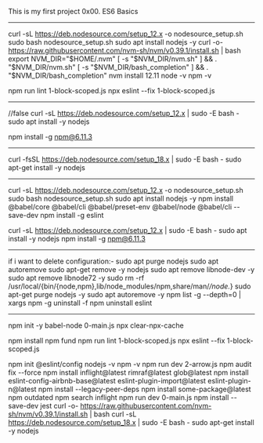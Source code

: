 This is my first project 0x00. ES6 Basics
_____________________
curl -sL https://deb.nodesource.com/setup_12.x -o nodesource_setup.sh
sudo bash nodesource_setup.sh
sudo apt install nodejs -y
curl -o- https://raw.githubusercontent.com/nvm-sh/nvm/v0.39.1/install.sh | bash
export NVM_DIR="$HOME/.nvm"
[ -s "$NVM_DIR/nvm.sh" ] && \. "$NVM_DIR/nvm.sh"
[ -s "$NVM_DIR/bash_completion" ] && \. "$NVM_DIR/bash_completion"
nvm install 12.11
    node -v
    npm -v

npm run lint 1-block-scoped.js
npx eslint --fix 1-block-scoped.js
_________________________________________________________________

//false
curl -sL https://deb.nodesource.com/setup_12.x | sudo -E bash -
sudo apt install -y nodejs

npm install -g npm@6.11.3
________________________________________
curl -fsSL https://deb.nodesource.com/setup_18.x | sudo -E bash -
sudo apt-get install -y nodejs
_____________________________
curl -sL https://deb.nodesource.com/setup_12.x -o nodesource_setup.sh
sudo bash nodesource_setup.sh
sudo apt install nodejs -y
npm install @babel/core @babel/cli @babel/preset-env @babel/node @babel/cli --save-dev
npm install -g eslint


curl -sL https://deb.nodesource.com/setup_12.x | sudo -E bash -
sudo apt install -y nodejs
npm install -g npm@6.11.3

_________________________________
if i want to delete configuration:-
sudo apt purge nodejs
sudo apt autoremove
sudo apt-get remove -y nodejs
sudo apt remove libnode-dev -y
sudo apt remove libnode72 -y
sudo rm -rf /usr/local/{bin/{node,npm},lib/node_modules/npm,share/man/*/node.*}
sudo apt-get purge nodejs -y
sudo apt autoremove -y
npm list -g --depth=0 | xargs npm -g uninstall -f
npm uninstall eslint

--------------------------------
npm init -y
babel-node 0-main.js
npx clear-npx-cache

npm install
npm fund
npm run lint 1-block-scoped.js
npx eslint --fix 1-block-scoped.js

npm init @eslint/config
nodejs -v
npm -v
npm run dev 2-arrow.js
npm audit fix --force
npm install inflight@latest rimraf@latest glob@latest
npm install eslint-config-airbnb-base@latest eslint-plugin-import@latest eslint-plugin-n@latest
npm install --legacy-peer-deps
npm install some-package@latest
npm outdated
npm search inflight
npm run dev 0-main.js
npm install --save-dev jest
curl -o- https://raw.githubusercontent.com/nvm-sh/nvm/v0.39.1/install.sh | bash
curl -sL https://deb.nodesource.com/setup_18.x | sudo -E bash -
sudo apt-get install -y nodejs
